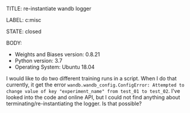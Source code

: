 TITLE:
re-instantiate wandb logger

LABEL:
c:misc

STATE:
closed

BODY:
* Weights and Biases version: 0.8.21
* Python version: 3.7
* Operating System: Ubuntu 18.04

I would like to do two different training runs in a script. When I do that currently, it get the error  `wandb.wandb_config.ConfigError: Attempted to change value of key "experiment_name" from test_01 to test_02`. I've looked into the code and online API, but I could not find anything about terminating/re-instantiating the logger. Is that possible?


